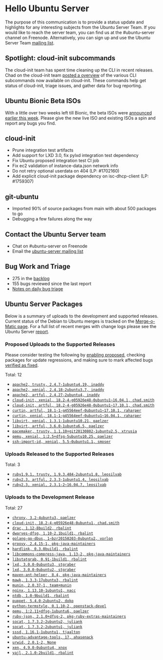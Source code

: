 # Hello Ubuntu Server

The purpose of this communication is to provide a status update and
highlights for any interesting subjects from the Ubuntu Server Team. If
you would like to reach the server team, you can find us at
the #ubuntu-server channel on Freenode. Alternatively, you can sign up
and use the Ubuntu Server Team [mailing list](https://lists.ubuntu.com/mailman/listinfo/ubuntu-server).

## Spotlight: cloud-init subcommands

The cloud-init team has spent time cleaning up the CLI in recent releases. Chad on the cloud-init team [posted a overview](https://insights.ubuntu.com/2018/04/05/cloud-init-v-18-2-cli-subcommands) of the various CLI subcommands now available on cloud-init. These commands help get status of cloud-init, triage issues, and gather data for bug reporting.

## Ubuntu Bionic Beta ISOs

With a little over two weeks left till Bionic, the beta ISOs were [announced earlier this week](https://lists.ubuntu.com/archives/ubuntu-announce/2018-April/000230.html). Please give the new live ISO and existing ISOs a spin and report any bugs you find.

## cloud-init

- Prune integration test artifacts
- Add support for LXD 3.0, fix pylxd integration test dependency
- Fix Ubuntu proposed integration test CI job
- Fix ec2 validation of instance-data.json network info
- Do not retry optional userdata on 404 (LP: #1702160)
- Add explicit cloud-init package dependency on isc-dhcp-client (LP: #1759307)

## git-ubuntu

- Imported 90% of source packages from main with about 500 packages to go
- Debugging a few failures along the way

## Contact the Ubuntu Server team

- Chat on #ubuntu-server on Freenode
- Email the [ubuntu-server mailing list](https://lists.ubuntu.com/mailman/listinfo/ubuntu-server)

## Bug Work and Triage

- 275 in the [backlog]('https://bugs.launchpad.net/~ubuntu-server/+subscribedbugs)
- 155 bugs reviewed since the last report
- [Notes on daily bug triage](https://wiki.ubuntu.com/ServerTeam/KnowledgeBase#Bug_Triage)

## Ubuntu Server Packages

Below is a summary of uploads to the development and supported
releases. Current status of the Debian to Ubuntu merges is tracked on
the [Merge-o-Matic page](https://merges.ubuntu.com/main.html). For a
full list of recent merges with change logs please see the Ubuntu
Server [report](http://reqorts.qa.ubuntu.com/reports/ubuntu-server/merges.html).

### Proposed Uploads to the Supported Releases

Please consider testing the following by [enabling proposed](https://wiki.ubuntu.com/Testing/EnableProposed), checking packages for update regressions, and making sure to mark affected bugs [verified as fixed](https://wiki.ubuntu.com/StableReleaseUpdates#Verification).

Total: 12

- [`apache2, trusty, 2.4.7-1ubuntu4.19, inaddy`](https://launchpad.net/ubuntu/+source/apache2/2.4.7-1ubuntu4.19)
- [`apache2, xenial, 2.4.18-2ubuntu3.7, inaddy`](https://launchpad.net/ubuntu/+source/apache2/2.4.18-2ubuntu3.7)
- [`apache2, artful, 2.4.27-2ubuntu4, inaddy`](https://launchpad.net/ubuntu/+source/apache2/2.4.27-2ubuntu4)
- [`cloud-init, xenial, 18.2-4-g05926e48-0ubuntu1~16.04.1, chad.smith`](https://launchpad.net/ubuntu/+source/cloud-init/18.2-4-g05926e48-0ubuntu1~16.04.1)
- [`cloud-init, artful, 18.2-4-g05926e48-0ubuntu1~17.10.1, chad.smith`](https://launchpad.net/ubuntu/+source/cloud-init/18.2-4-g05926e48-0ubuntu1~17.10.1)
- [`curtin, artful, 18.1-1-g45564eef-0ubuntu1~17.10.1, raharper`](https://launchpad.net/ubuntu/+source/curtin/18.1-1-g45564eef-0ubuntu1~17.10.1)
- [`curtin, xenial, 18.1-1-g45564eef-0ubuntu1~16.04.1, raharper`](https://launchpad.net/ubuntu/+source/curtin/18.1-1-g45564eef-0ubuntu1~16.04.1)
- [`libvirt, xenial, 1.3.1-1ubuntu10.21, paelzer`](https://launchpad.net/ubuntu/+source/libvirt/1.3.1-1ubuntu10.21)
- [`libvirt, artful, 3.6.0-1ubuntu6.5, paelzer`](https://launchpad.net/ubuntu/+source/libvirt/3.6.0-1ubuntu6.5)
- [`pacemaker, trusty, 1.1.10+git20130802-1ubuntu2.5, xtrusia`](https://launchpad.net/ubuntu/+source/pacemaker/1.1.10+git20130802-1ubuntu2.5)
- [`qemu, xenial, 1:2.5+dfsg-5ubuntu10.25, paelzer`](https://launchpad.net/ubuntu/+source/qemu/1:2.5+dfsg-5ubuntu10.25)
- [`ssh-import-id, xenial, 5.5-0ubuntu1.1, smoser`](https://launchpad.net/ubuntu/+source/ssh-import-id/5.5-0ubuntu1.1)

### Uploads Released to the Supported Releases

Total: 3

- [`ruby1.9.1, trusty, 1.9.3.484-2ubuntu1.8, leosilvab`](https://launchpad.net/ubuntu/+source/ruby1.9.1/1.9.3.484-2ubuntu1.8)
- [`ruby2.3, artful, 2.3.3-1ubuntu1.4, leosilvab`](https://launchpad.net/ubuntu/+source/ruby2.3/2.3.3-1ubuntu1.4)
- [`ruby2.3, xenial, 2.3.1-2~16.04.7, leosilvab`](https://launchpad.net/ubuntu/+source/ruby2.3/2.3.1-2~16.04.7)

### Uploads to the Development Release

Total: 27

- [`chrony, 3.2-4ubuntu3, paelzer`](https://launchpad.net/ubuntu/+source/chrony/3.2-4ubuntu3)
- [`cloud-init, 18.2-4-g05926e48-0ubuntu1, chad.smith`](https://launchpad.net/ubuntu/+source/cloud-init/18.2-4-g05926e48-0ubuntu1)
- [`drac, 1.12-8build2, rbalint`](https://launchpad.net/ubuntu/+source/drac/1.12-8build2)
- [`dwarves-dfsg, 1.10-2.1build1, rbalint`](https://launchpad.net/ubuntu/+source/dwarves-dfsg/1.10-2.1build1)
- [`golang-go-dbus, 1~bzr20150203-0ubuntu2, vorlon`](https://launchpad.net/ubuntu/+source/golang-go-dbus/1~bzr20150203-0ubuntu2)
- [`groovy, 2.4.15-1, pkg-java-maintainers`](https://launchpad.net/ubuntu/+source/groovy/2.4.15-1)
- [`hardlink, 0.3.0build1, rbalint`](https://launchpad.net/ubuntu/+source/hardlink/0.3.0build1)
- [`libcommons-compress-java, 1.13-2, pkg-java-maintainers`](https://launchpad.net/ubuntu/+source/libcommons-compress-java/1.13-2)
- [`libstatgrab, 0.91-1build1, rbalint`](https://launchpad.net/ubuntu/+source/libstatgrab/0.91-1build1)
- [`lxd, 3.0.0-0ubuntu3, stgraber`](https://launchpad.net/ubuntu/+source/lxd/3.0.0-0ubuntu3)
- [`lxd, 3.0.0-0ubuntu2, stgraber`](https://launchpad.net/ubuntu/+source/lxd/3.0.0-0ubuntu2)
- [`maven-ant-helper, 8.4, pkg-java-maintainers`](https://launchpad.net/ubuntu/+source/maven-ant-helper/8.4)
- [`mawk, 1.3.3-17ubuntu3, rbalint`](https://launchpad.net/ubuntu/+source/mawk/1.3.3-17ubuntu3)
- [`munin, 2.0.37-1, team+munin`](https://launchpad.net/ubuntu/+source/munin/2.0.37-1)
- [`nginx, 1.13.10-1ubuntu1, nacc`](https://launchpad.net/ubuntu/+source/nginx/1.13.10-1ubuntu1)
- [`ntdb, 1.0-9build1, rbalint`](https://launchpad.net/ubuntu/+source/ntdb/1.0-9build1)
- [`puppet, 5.4.0-2ubuntu2, doko`](https://launchpad.net/ubuntu/+source/puppet/5.4.0-2ubuntu2)
- [`python-termstyle, 0.1.10-2, openstack-devel`](https://launchpad.net/ubuntu/+source/python-termstyle/0.1.10-2)
- [`qemu, 1:2.11+dfsg-1ubuntu6, paelzer`](https://launchpad.net/ubuntu/+source/qemu/1:2.11+dfsg-1ubuntu6)
- [`ruby-json, 2.1.0+dfsg-2, pkg-ruby-extras-maintainers`](https://launchpad.net/ubuntu/+source/ruby-json/2.1.0+dfsg-2)
- [`socat, 1.7.3.2-2ubuntu2, juliank`](https://launchpad.net/ubuntu/+source/socat/1.7.3.2-2ubuntu2)
- [`socat, 1.7.3.2-2ubuntu1, juliank`](https://launchpad.net/ubuntu/+source/socat/1.7.3.2-2ubuntu1)
- [`sssd, 1.16.1-1ubuntu1, tjaalton`](https://launchpad.net/ubuntu/+source/sssd/1.16.1-1ubuntu1)
- [`ubuntu-advantage-tools, 17, ahasenack`](https://launchpad.net/ubuntu/+source/ubuntu-advantage-tools/17)
- [`urwid, 2.0.1-2, None`](https://launchpad.net/ubuntu/+source/urwid/2.0.1-2)
- [`xen, 4.9.0-0ubuntu4, xnox`](https://launchpad.net/ubuntu/+source/xen/4.9.0-0ubuntu4)
- [`yajl, 2.1.0-2build1, rbalint`](https://launchpad.net/ubuntu/+source/yajl/2.1.0-2build1)
